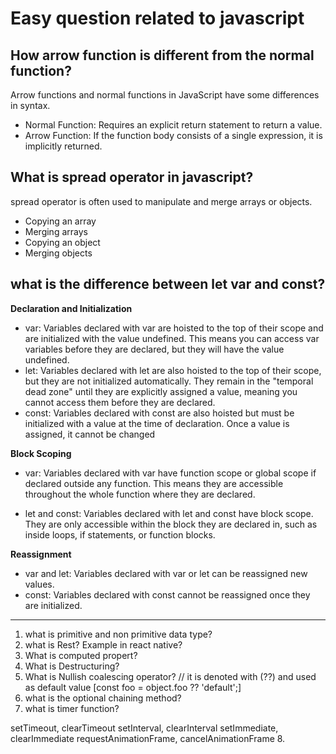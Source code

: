 # Easy question related to javascript

## How arrow function is different from the normal function?

Arrow functions and normal functions in JavaScript have some differences in syntax.
+ Normal Function: Requires an explicit return statement to return a value.
+ Arrow Function: If the function body consists of a single expression, it is implicitly returned.

## What is spread operator in javascript?

spread operator is often used to manipulate and merge arrays or objects.
+ Copying an array
+ Merging arrays
+ Copying an object
+ Merging objects

## what is the difference between let var and const?

**Declaration and Initialization**

+ var: Variables declared with var are hoisted to the top of their scope and are initialized with the value undefined. 
This means you can access var variables before they are declared, but they will have the value undefined.
+ let: Variables declared with let are also hoisted to the top of their scope, but they are not initialized automatically.
They remain in the "temporal dead zone" until they are explicitly assigned a value, meaning you cannot access them before they are declared.
+ const: Variables declared with const are also hoisted but must be initialized with a value at the time of declaration. Once a value is assigned, it cannot be changed

**Block Scoping**

+ var: Variables declared with var have function scope or global scope if declared outside any function. 
This means they are accessible throughout the whole function where they are declared.

+ let and const: Variables declared with let and const have block scope.
  They are only accessible within the block they are declared in, such as inside loops, if statements, or function blocks.

**Reassignment**

+ var and let: Variables declared with var or let can be reassigned new values.
+ const: Variables declared with const cannot be reassigned once they are initialized.

---------------------------------------------------------------------------
1. what is primitive and non primitive data type?
2. what is Rest? Example in react native?
3. What is computed propert?
4. What is Destructuring?
5. What is Nullish coalescing operator? // it is denoted with (??) and used as default value [const foo = object.foo ?? 'default';]
6. what is the optional chaining method?
7. what is timer function? 

setTimeout, clearTimeout
setInterval, clearInterval
setImmediate, clearImmediate
requestAnimationFrame, cancelAnimationFrame
8.



